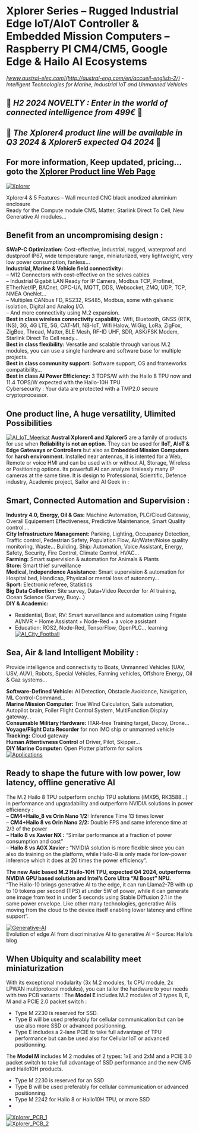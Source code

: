 # Xplorer Series – Rugged Industrial Edge IoT/AIoT Controller &amp; Embedded Mission Computers – Raspberry PI CM4/CM5, Google Edge &amp; Hailo AI Ecosystems
*[www.austral-elec.com](http://austral-eng.com/en/accueil-english-2/) - Intelligent Technologies for Marine, Industrial IoT and Unmanned Vehicles*  

## 🔴 ***H2 2024 NOVELTY : Enter in the world of connected intelligence from 499€*** 🔴
## 🔴 ***The Xplorer4 product line will be available in Q3 2024 & Xplorer5 expected Q4 2024*** 🔴
## For more information, Keep updated, pricing... goto the [Xplorer Product line Web Page](https://austral-eng.com/en/xplorer-cm5/)

[![Xplorer](/images/XplorerProductLine.png)](https://austral-eng.com/en/xplorer-cm5/)

Xplorer4 & 5 Features – Wall mounted CNC black anodized aluminium enclosure  
Ready for the Compute module CM5, Matter, Starlink Direct To Cell, New Generative AI modules…  

## Benefit from an uncompromising design :
**SWaP-C Optimization:** Cost-effective, industrial, rugged, waterproof and dustproof IP67, wide temperature range, miniaturized, very lightweight, very low power consumption, fanless…  
**Industrial, Marine & Vehicle field connectivity:**  
– M12 Connectors with cost-effective on the selves cables  
– Industrial Gigabit LAN Ready for IP Camera, Modbus TCP, Profinet, ETherNet/IP, BACnet, OPC-UA, MQTT, DDS, Websocket, ZMQ, UDP, TCP, NMEA OneNet…  
– Multiples CANbus FD, RS232, RS485, Modbus, some with galvanic isolation, Digital and Analog I/O.  
– And more connectivity using M.2 expansion.  
**Best in class wireless connectivity capability:** Wifi, Bluetooth, GNSS (RTK, INS), 3G, 4G LTE, 5G, CAT-M1, NB-IoT, Wifi Halow, WiGig, LoRa, ZigFox, ZigBee, Thread, Matter, BLE Mesh, RF-ID UHF, SDR, ASK/FSK Modem, Starlink Direct To Cell ready…  
**Best in class flexibility:** Versatile and scalable through various M.2 modules, you can use a single hardware and software base for multiple projects.  
**Best in class community support:** Software support, OS and frameworks compatibility…  
**Best in class AI Power Efficiency:** 3 TOPS/W with the Hailo 8 TPU now and 11.4 TOPS/W expected with the Hailo-10H TPU  
Cybersecurity : Your data are protected with a TMP2.0 secure cryptoprocessor.  

## One product line, A huge versatility, Ulimited Possibilities

[![AI_IoT_Meerkat](/images/AI_IoT_Meerkat.png)](https://austral-eng.com/en/xplorer-cm5/)
**Austral Xplorer4 and Xplorer5** are a family of products for use when **Reliability is not an option**. They can be used for **IIoT, AIoT & Edge Gateways or Controllers** but also as **Embedded Mission Computers** for **harsh environment**. Installed near antennas, it is intented for a Web, Remote or voice HMI and can be used with or without AI, Storage, Wireless or Positioning options. Its powerfull AI can analyze tirelessly many IP cameras at the same time. It is design to Professional, Scientific, Defence industry, Academic project, Sailor and AI Geek in :

## Smart, Connected Automation and Supervision :
**Industry 4.0, Energy, Oil & Gas:** Machine Automation, PLC/Cloud Gateway, Overall Equipement Effectiveness, Predictive Maintenance, Smart Quality control….  
**City Infrastructure Management:** Parking, Lighting, Occupancy Detection, Traffic control, Pedestrian Safety, Population Flow, Air/Water/Noise quality monitoring, Waste…
Building, Ship: Automation, Voice Assistant, Energy, Safety, Security, Fire Control, Climate Control, HVAC…  
**Farming:** Smart supervision & automation for Animals & Plants  
**Store:** Smart thief surveillance  
**Medical, Independence Assistance:** Smart supervision & automation for Hospital bed, Handicap, Physical or mental loss of autonomy…  
**Sport:** Electronic referee, Statistics  
**Big Data Collection:** Site survey, Data+Video Recorder for AI training, Ocean Science (Survey, Buoy…)  
**DIY & Academic:**  
- Residential, Boat, RV: Smart surveillance and automation using Frigate AI/NVR + Home Assistant + Node-Red + a voice assistant  
- Education: ROS2, Node-Red, TensorFlow, OpenPLC… learning
[![AI_City_Football](/images/AI_City_Football.png)](https://austral-eng.com/en/xplorer-cm5/)

## Sea, Air & land Intelligent Mobility :
Provide intelligence and connectivity to Boats, Unmanned Vehicles (UAV, USV, AUV), Robots, Special Vehicles, Farming vehicles, Offshore Energy, Oil & Gaz systems…  

**Software-Defined Vehicle:** AI Detection, Obstacle Avoidance, Navigation, ML Control-Command…  
**Marine Mission Computer:** True Wind Calculation, Sails automation, Autopilot brain, Foiler Flight Control System, MultiFunction Display gateway…  
**Consumable Military Hardware:** ITAR-free Training target, Decoy, Drone…  
**Voyage/Flight Data Recorder** for non IMO ship or unmanned vehicle  
**Tracking:** Cloud gateway  
**Human Attentivness Control** of Driver, Pilot, Skipper…  
**DIY Marine Computer:** Open Plotter platform for sailors  
[![Applications](/images/Applications.png)](https://austral-eng.com/en/xplorer-cm5/)

## Ready to shape the future with low power, low latency, offline generative AI
The M.2 Hailo 8 TPU outperform onchip TPU solutions (iMX95, RK3588…) in performance and upgradability and outperform NVIDIA solutions in power efficiency :  
– **CM4+Hailo_8 vs Orin Nano 1/2:** Inference Time 13 times lower  
– **CM4+Hailo 8 vs Orin Nano 2/2:** Double FPS and same inference time at 2/3 of the power  
– **Hailo 8 vs Xavier NX :** “Similar performance at a fraction of power consumption and cost”  
– **Hailo 8 vs AGX Xavier :** “NVIDIA solution is more flexible since you can also do training on the platform, while Hailo-8 is only made for low-power inference which it does at 20 times the power efficiency”.  

**The new Asic based M.2 Hailo-10H TPU, expected Q4 2024, outperforms NVIDIA GPU based solution and Intel’s Core Ultra “AI Boost” NPU.**  
“The Hailo-10 brings generative AI to the edge, it can run Llama2-7B with up to 10 tokens per second (TPS) at under 5W of power, while it can generate one image from text in under 5 seconds using Stable Diffusion 2.1 in the same power envelope. Like other many technologies, generative AI is moving from the cloud to the device itself enabling lower latency and offline support”.  

[![Generative-AI](/images/Generative-AI.webp)](https://austral-eng.com/en/xplorer-cm5/)  
Evolution of edge AI from discriminative AI to generative AI – Source: Hailo’s blog  

## When Ubiquity and scalability meet miniaturization
With its exceptional modularity (3x M.2 modules, 1x CPU module, 2x LPWAN multiprotocol modules), you can tailor the hardware to your needs with two PCB variants :
The **Model E** includes M.2 modules of 3 types B, E, M and a PCIE 2.0 packet switch :  
- Type M 2230 is reserved for SSD.  
- Type B will be used preferably for cellular communication but can be use also more SSD or advanced positionning.  
- Type E includes a 2-lane PCIE to take full advantage of TPU performance but can be used also for Cellular IoT or advanced positionning.  

The **Model M** includes M.2 modules of 2 types: 1xE and 2xM and a PCIE 3.0 packet switch to take full advantage of SSD performance and the new CM5 and Hailo10H products.  
- Type M 2230 is reserved for an SSD  
- Type B will be used preferably for cellular communication or advanced positionning.  
- Type M 2242 for Hailo 8 or Hailo10H TPU, or more SSD
- 
[![Xplorer_PCB_1](/images/Xplorer_PCB_1.png)](https://austral-eng.com/en/xplorer-cm5/)  
[![Xplorer_PCB_2](/images/Xplorer_PCB_2.png)](https://austral-eng.com/en/xplorer-cm5/)
